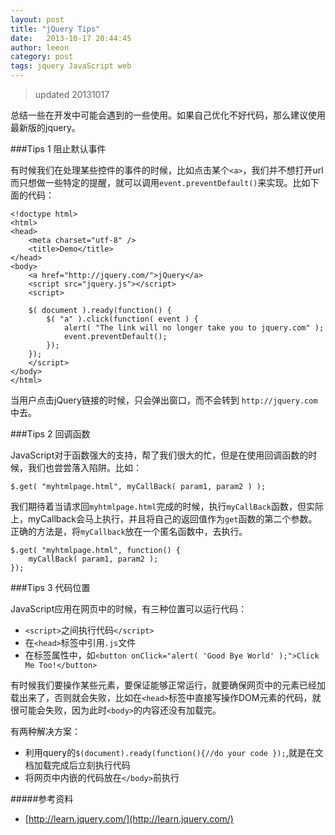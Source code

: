 ```yaml
---
layout: post
title: "jQuery Tips"
date:   2013-10-17 20:44:45
author: leeon
category: post
tags: jquery JavaScript web
---
```


> updated 20131017

总结一些在开发中可能会遇到的一些使用。如果自己优化不好代码，那么建议使用最新版的jquery。

<!-- break -->
###Tips 1 阻止默认事件

有时候我们在处理某些控件的事件的时候，比如点击某个`<a>`，我们并不想打开url而只想做一些特定的提醒，就可以调用`event.preventDefault()`来实现。比如下面的代码：

    <!doctype html>
    <html>
    <head>
        <meta charset="utf-8" />
        <title>Demo</title>
    </head>
    <body>
        <a href="http://jquery.com/">jQuery</a>
        <script src="jquery.js"></script>
        <script>
     
        $( document ).ready(function() {
            $( "a" ).click(function( event ) {
                alert( "The link will no longer take you to jquery.com" );
                event.preventDefault();
            });
        });
        </script>
    </body>
    </html>

当用户点击jQuery链接的时候，只会弹出窗口，而不会转到 `http://jquery.com`中去。



###Tips 2 回调函数

JavaScript对于函数强大的支持，帮了我们很大的忙，但是在使用回调函数的时候，我们也尝尝落入陷阱。比如：

    $.get( "myhtmlpage.html", myCallBack( param1, param2 ) );

我们期待着当请求回`myhtmlpage.html`完成的时候，执行`myCallBack`函数，但实际上，myCallback会马上执行，并且将自己的返回值作为`get`函数的第二个参数。正确的方法是，将`myCallback`放在一个匿名函数中，去执行。

    $.get( "myhtmlpage.html", function() {
        myCallBack( param1, param2 );
    });

###Tips 3 代码位置

JavaScript应用在网页中的时候，有三种位置可以运行代码：

+ `<script>`之间执行代码`</script>`
+ 在`<head>`标签中引用`.js`文件
+ 在标签属性中，如`<button onClick="alert( 'Good Bye World' );">Click Me Too!</button>`

有时候我们要操作某些元素，要保证能够正常运行，就要确保网页中的元素已经加载出来了，否则就会失败，比如在`<head>`标签中直接写操作DOM元素的代码，就很可能会失败，因为此时`<body>`的内容还没有加载完。

有两种解决方案：

+ 利用query的`$(document).ready(function(){//do your code });`,就是在文档加载完成后立刻执行代码
+ 将网页中内嵌的代码放在`</body>`前执行

#####参考资料

+ [http://learn.jquery.com/](http://learn.jquery.com/)
